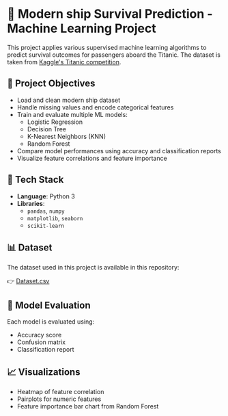 # 🚢 Modern ship Survival Prediction - Machine Learning Project

This project applies various supervised machine learning algorithms to predict survival outcomes for passengers aboard the Titanic. The dataset is taken from [Kaggle's Titanic competition](https://www.kaggle.com/c/titanic/overview).

## 📌 Project Objectives

- Load and clean modern ship dataset
- Handle missing values and encode categorical features
- Train and evaluate multiple ML models:
  - Logistic Regression
  - Decision Tree
  - K-Nearest Neighbors (KNN)
  - Random Forest
- Compare model performances using accuracy and classification reports
- Visualize feature correlations and feature importance

## 🧰 Tech Stack

- **Language**: Python 3
- **Libraries**:
  - `pandas`, `numpy`
  - `matplotlib`, `seaborn`
  - `scikit-learn`
    
## 📊 Dataset

The dataset used in this project is available in this repository:

👉 [Dataset.csv](./train.csv)

## 🧪 Model Evaluation

Each model is evaluated using:
- Accuracy score
- Confusion matrix
- Classification report

## 📈 Visualizations

- Heatmap of feature correlation
- Pairplots for numeric features
- Feature importance bar chart from Random Forest

